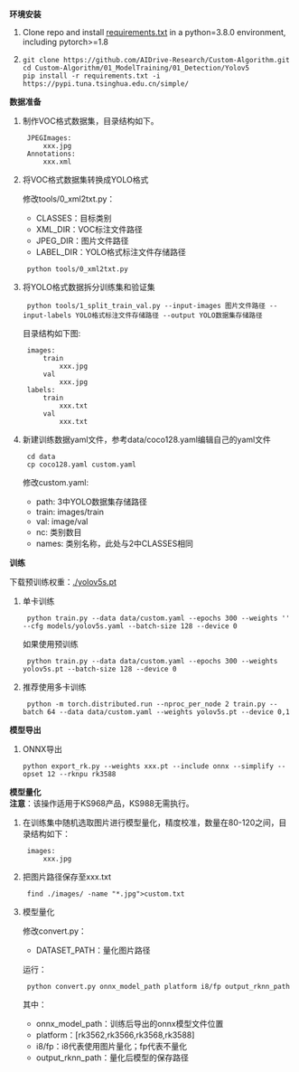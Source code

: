 **环境安装**

1. Clone repo and install [requirements.txt](requirements.txt) in a python=3.8.0 environment, including pytorch>=1.8

2. ```
   git clone https://github.com/AIDrive-Research/Custom-Algorithm.git
   cd Custom-Algorithm/01_ModelTraining/01_Detection/Yolov5
   pip install -r requirements.txt -i https://pypi.tuna.tsinghua.edu.cn/simple/
   ```

**数据准备**

1. 制作VOC格式数据集，目录结构如下。

   ```
    JPEGImages:
    	xxx.jpg
    Annotations:
    	xxx.xml
   ```

2. 将VOC格式数据集转换成YOLO格式

   修改tools/0_xml2txt.py：

   - CLASSES：目标类别
   - XML_DIR：VOC标注文件路径
   - JPEG_DIR：图片文件路径
   - LABEL_DIR：YOLO格式标注文件存储路径

   ```
    python tools/0_xml2txt.py
   ```

3. 将YOLO格式数据拆分训练集和验证集

   ```
    python tools/1_split_train_val.py --input-images 图片文件路径 --input-labels YOLO格式标注文件存储路径 --output YOLO数据集存储路径
   ```

   目录结构如下图:

   ```
    images:
    	train
    		xxx.jpg
    	val
    		xxx.jpg
    labels:
    	train
    		xxx.txt
    	val
    		xxx.txt	
   ```

4. 新建训练数据yaml文件，参考data/coco128.yaml编辑自己的yaml文件

   ```
    cd data
    cp coco128.yaml custom.yaml
   ```

   修改custom.yaml:

   - path: 3中YOLO数据集存储路径
   - train: images/train
   - val: image/val
   - nc: 类别数目
   - names: 类别名称，此处与2中CLASSES相同

**训练**

下载预训练权重：[./yolov5s.pt](https://pan.baidu.com/s/1eGCl5q809TVYe8vh7heh3A?pwd=0000)

1. 单卡训练

   ```
    python train.py --data data/custom.yaml --epochs 300 --weights '' --cfg models/yolov5s.yaml --batch-size 128 --device 0
   ```

   如果使用预训练

   ```
    python train.py --data data/custom.yaml --epochs 300 --weights yolov5s.pt --batch-size 128 --device 0
   ```

2. 推荐使用多卡训练

   ```
    python -m torch.distributed.run --nproc_per_node 2 train.py --batch 64 --data data/custom.yaml --weights yolov5s.pt --device 0,1
   ```

**模型导出**

1. ONNX导出

   ```
   python export_rk.py --weights xxx.pt --include onnx --simplify --opset 12 --rknpu rk3588
   ```

**模型量化**  
**注意**：该操作适用于KS968产品，KS988无需执行。

1. 在训练集中随机选取图片进行模型量化，精度校准，数量在80-120之间，目录结构如下：

   ```
    images:
    	xxx.jpg
   ```

2. 把图片路径保存至xxx.txt

   ```
    find ./images/ -name "*.jpg">custom.txt
   ```

3. 模型量化

   修改convert.py：

   - DATASET_PATH：量化图片路径

   运行：

   ```
    python convert.py onnx_model_path platform i8/fp output_rknn_path
   ```

   其中：

   - onnx_model_path：训练后导出的onnx模型文件位置
   - platform：[rk3562,rk3566,rk3568,rk3588]
   - i8/fp：i8代表使用图片量化；fp代表不量化
   - output_rknn_path：量化后模型的保存路径

